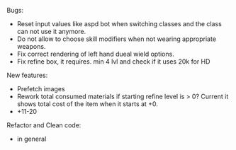 Bugs:
* Reset input values like aspd bot when switching classes and the class can not use it anymore.
* Do not allow to choose skill modifiers when not wearing appropriate weapons.
* Fix correct rendering of left hand dueal wield options.  
* Fix refine box, it requires. min 4 lvl and check if it uses 20k for HD

New features:
* Prefetch images
* Rework total consumed materials if starting refine level is > 0? Current it shows total cost of the item when it starts at +0.
* +11-20

Refactor and Clean code:
* in general